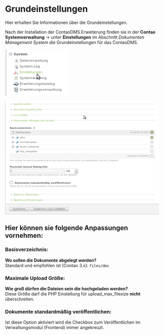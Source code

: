 # Grundeinstellungen

Hier erhalten Sie Informationen über die Grundeinstellungen.

Nach der Installation der ContaoDMS Erweiterung finden sie in der **Contao Systemverwaltung** → unter **Einstellungen** im Abschnitt *Dokumenten Management System* die Grundeinstellungen für das ContaoDMS.

![Screenshot globale Contao Einstellungen](/manual/de/admin/settings/screenshot_global_contao_settings.png)

![Screenshot Bereich globale DMS Einstellungen](/manual/de/admin/settings/screenshot_global_dms_settings.png)


## Hier können sie folgende Anpassungen vornehmen:

### Basisverzeichnis: 
**Wo sollen die Dokumente abgelegt werden?**  
Standard und empfohlen ist (Contao 3.x): `files/dms`

### Maximale Upload Größe: 
**Wie groß dürfen die Dateien sein die hochgeladen werden?**  
Diese Größe darf die PHP Einstellung für upload_max_filesize **nicht** überschreiten.

### Dokumente standardmäßig veröffentlichen:
Ist diese Option aktiviert wird die Checkbox zum Veröffentlichen im Verwaltungsmodul (Frontend) immer angekreuzt.
